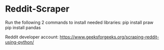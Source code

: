 # Reddit-Scraper
Run the following 2 commands to install needed libraries:
pip install praw
pip install pandas


Reddit developer account:
https://www.geeksforgeeks.org/scraping-reddit-using-python/